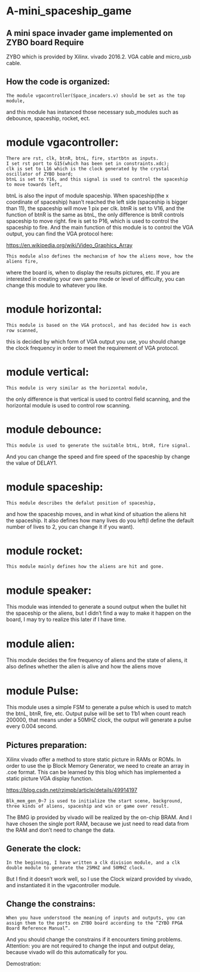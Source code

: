 # A-mini_spaceship_game
A mini space invader game implemented on ZYBO board
Require
-------
ZYBO which is provided by Xilinx. 
vivado 2016.2.
VGA cable and micro_usb cable.

How the code is organized:
--------
	The module vgacontroller(Space_incaders.v) should be set as the top module, 
  and this module has instanced those necessary sub_modules such as debounce, 
  spaceship, rocket, ect.
  
# module vgacontroller:
	There are rst, clk, btnR, btnL, fire, startbtn as inputs. 
	I set rst port to G15(which has been set in constraints.xdc);
	clk is set to L16 which is the clock generated by the crystal oscillator of ZYBO board;
	btnL is set to Y16, and this signal is used to control the spaceship to move towards left, 
  btnL is also the input of module spaceship. When spaceship(the x coordinate of spaceship) hasn’t reached the left side
  (spaceship is bigger than 11), the spaceship will move 1 pix per clk.
	btnR is set to V16, and the function of btnR is the same as btnL, the only difference is btnR controls spaceship to move right.
	fire is set to P16, which is used to control the spaceship to fire.
	And the main function of this module is to control the VGA output, you can find the VGA protocol here:
	
https://en.wikipedia.org/wiki/Video_Graphics_Array
	
	This module also defines the mechanism of how the aliens move, how the aliens fire,
  where the board is, when to display the results pictures, etc. 
  If you are interested in creating your own game mode or level of difficulty, you can change this module to whatever you like.

# module horizontal:

	This module is based on the VGA protocol, and has decided how is each row scanned, 
  this is decided by which form of VGA output you use, 
  you should change the clock frequency in order to meet the requirement of VGA protocol.

# module vertical:

	This module is very similar as the horizontal module, 
  the only difference is that vertical is used to control field scanning, 
  and the horizontal module is used to control row scanning.

# module debounce:

	This module is used to generate the suitable btnL, btnR, fire signal. 
  And you can change the speed and fire speed of the spaceship by change the value of DELAY1.

# module spaceship:

	This module describes the defalut position of spaceship, 
  and how the spaceship moves, and in what kind of situation the aliens hit the spaceship. 
  It also defines how many lives do you left(I define the default number of lives to 2, you can change it if you want).

# module rocket:

	This module mainly defines how the aliens are hit and gone.

# module speaker:

This module was intended to generate a sound output when the bullet hit the spaceship or the aliens, 
but I didn’t find a way to make it happen on the board, I may try to realize this later if I have time.

# module alien:

This module decides the fire frequency of aliens and the state of aliens, 
it also defines whether the alien is alive and how the aliens move

# module Pulse:

This module uses a simple FSM to generate a pulse which is used to match the btnL, btnR, fire, etc. 
Output pulse will be set to 1’b1 when count reach 200000, that means under a 50MHZ clock, 
the output will generate a pulse every 0.004 second.

Pictures preparation:
----------------
Xilinx vivado offer a method to store static picture in RAMs or ROMs. 
In order to use the ip Block Memory Generator, we need to create an array in .coe format. 
This can be learned by this blog which has implemented a static picture VGA display function.

https://blog.csdn.net/rzjmpb/article/details/49914197
	
	Blk_mem_gen_0~7 is used to initialize the start scene, background, three kinds of aliens, spaceship and win or game over result. 
  The BMG ip provided by vivado will be realized by the on-chip BRAM. 
  And I have chosen the single port RAM, because we just need to read data from the RAM and don’t need to change the data. 

Generate the clock:
-----------------
	In the beginning, I have written a clk division module, and a clk double module to generate the 25MHZ and 50MHZ clock. 
  But I find it doesn’t work well, so I use the Clock wizard provided by vivado, and instantiated it in the vgacontroller module.

Change the constrains:
-----------
	When you have understood the meaning of inputs and outputs, you can assign them to the ports on ZYBO board according to the “ZYBO FPGA Board Reference Manual”. 
  And you should change the constrains if it encounters timing problems. 
	Attention: you are not required to change the input and output delay, because vivado will do this automatically for you.

Demostration:
 

